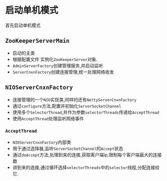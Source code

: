# 启动单机模式
首先启动单机模式
## `ZooKeeperServerMain`
* 启动的主类
* 根据配置文件 实例化`ZooKeeperServer`对象.
* `AdminServerFactory`创建管理服务,并启动监听
* `ServerCnxnFactory`创建连接管理,统一处理网络收发

## `NIOServerCnxnFactory`
* 连接管理的一个`NIO`实现类,同样的还有`NettyServerCnxnFactory`
* 通过`configure`方法,配置并初始化`ServerSocketChannel`
* 使用多个`SelectorThread`,并作为参数`selectorThreads`传递给`AcceptThread`
* 使用`AcceptThread`处理监听网络事件

### `AcceptThread`
* `NIOServerCnxnFactory`内部类
* 用于通过选择器,监听`ServerSocketChannel`的`Accept`状态
* 通过`doAccept`方法,处理到来的连接,获取客户端ip,限制每个客户端最大的连接数
* 讲到来的连接,通过循环选择`selectorThreads`中的`selector`线程,分配连接给它.
